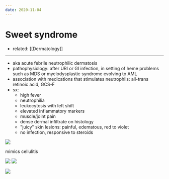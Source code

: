 ```yaml
---
date: 2020-11-04
---
```


# Sweet syndrome

- related: [[Dermatology]]
---

- aka acute febrile neutrophilic dermatosis
- pathophysiology: after URI or GI infection, in setting of heme problems such as MDS or myelodysplastic syndrome evolving to AML
- association with medications that stimulates neutrophils: all-trans retinoic acid, GCS-F
- sx:
	- high fever
	- neutrophilia
	- leukocytosis with left shift
	- elevated inflammatory markers
	- muscle/joint pain
	- dense dermal infiltrate on histology
	- "juicy" skin lesions: painful, edematous, red to violet
	- no infection, responsive to steroids

![](https://photos.thisispiggy.com/file/wikiFiles/20210829210949.png)

<!-- sweet syndrome is, sx -->

mimics cellulitis

![](https://photos.thisispiggy.com/file/wikiFiles/20201105205124.png)
![](https://photos.thisispiggy.com/file/wikiFiles/20201105205134.png)

![](https://photos.thisispiggy.com/file/wikiFiles/20210829210831.png)
